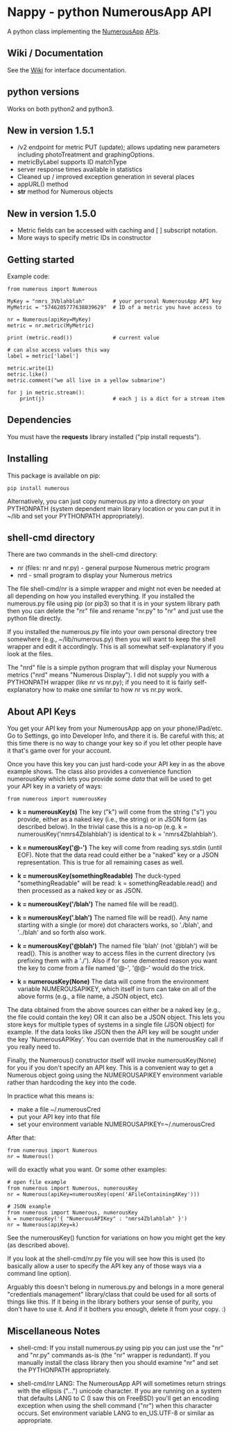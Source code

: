 # Nappy - python NumerousApp API 

A python class implementing the [NumerousApp](http://www.numerousapp.com) [APIs](http://docs.numerous.apiary.io).

## Wiki / Documentation
See the [Wiki](https://github.com/outofmbufs/Nappy/wiki) for interface documentation.
## python versions

Works on both python2 and python3.

## New in version 1.5.1
* /v2 endpoint for metric PUT (update); allows updating new parameters including photoTreatment and graphingOptions.
* metricByLabel supports ID matchType
* server response times available in statistics
* Cleaned up / improved exception generation in several places
* appURL() method
* __str__ method for Numerous objects

## New in version 1.5.0

* Metric fields can be accessed with caching and [ ] subscript notation.
* More ways to specify metric IDs in constructor

## Getting started

Example code:

```
from numerous import Numerous

MyKey = "nmrs_3Vblahblah"         # your personal NumerousApp API key
MyMetric = "5746205777638039629"  # ID of a metric you have access to

nr = Numerous(apiKey=MyKey)
metric = nr.metric(MyMetric)

print (metric.read())             # current value

# can also access values this way
label = metric['label']

metric.write(1)
metric.like()
metric.comment("we all live in a yellow submarine")

for j in metric.stream():
    print(j)                      # each j is a dict for a stream item

```

## Dependencies
You must have the **requests** library installed ("pip install requests").

## Installing

This package is available on pip:

    pip install numerous

Alternatively, you can just copy numerous.py into a directory on your PYTHONPATH (system dependent main library location or you can put it in ~/lib and set your PYTHONPATH appropriately).

## shell-cmd directory

There are two commands in the shell-cmd directory:
* nr (files: nr and nr.py) - general purpose Numerous metric program
* nrd - small program to display your Numerous metrics

The file shell-cmd/nr is a simple wrapper and might not even be needed
at all depending on how you installed everything. If you installed the
numerous.py file using pip (or pip3) so that it is in your system
library path then you can delete the "nr" file and rename "nr.py" to
"nr" and just use the python file directly.

If you installed the numerous.py file into your own personal directory
tree somewhere (e.g., ~/lib/numerous.py) then you will want to keep
the shell wrapper and edit it accordingly. This is all somewhat
self-explanatory if you look at the files.

The "nrd" file is a simple python program that will display your Numerous metrics ("nrd" means "Numerous Display"). I did not supply you with a PYTHONPATH wrapper (like nr vs nr.py); if you need to it is fairly self-explanatory how to make one similar to how nr vs nr.py work. 

## About API Keys
You get your API key from your NumerousApp app on your phone/iPad/etc. Go to Settings, go into Developer Info, and there it is. Be careful with this; at this time there is no way to change your key so if you let other people have it that's game over for your account.

Once you have this key you can just hard-code your API key in as the above example shows. The class also provides a convenience function numerousKey which lets you provide some *data* that will be used to get your API key in a variety of ways:

    from numerous import numerousKey

* **k = numerousKey(s)** The key ("k") will come from the string ("s") you provide, either as a naked key (i.e., the string) or in JSON form (as described below). In the trivial case this is a no-op (e.g. k = numerousKey('nmrs4Zblahblah') is identical to k = 'nmrs4Zblahblah'). 

* **k = numerousKey('@-')** The key will come from reading sys.stdin (until EOF). Note that the data read could either be a "naked" key or a JSON representation. This is true for all remaining cases as well.

* **k = numerousKey(somethingReadable)** The duck-typed "somethingReadable" will be read: k = somethingReadable.read() and then processed as a naked key or as JSON.

* **k = numerousKey('/blah')** The named file will be read().

* **k = numerousKey('.blah')** The named file will be read(). Any name starting with a single (or more) dot characters works, so './blah', and '../blah' and so forth also work.

* **k = numerousKey('@blah')** The named file 'blah' (not '@blah') will be read(). This is another way to access files in the current directory (vs prefixing them with a './'). Also if for some demented reason you want the key to come from a file named '@-', '@@-' would do the trick. 

* **k = numerousKey(None)** The data will come from the environment variable NUMEROUSAPIKEY, which itself in turn can take on all of the above forms (e.g., a file name, a JSON object, etc).

The data obtained from the above sources can either be a naked key (e.g., the file could contain the key) OR it can also be a JSON object. This lets you store keys for multiple types of systems in a single file (JSON object) for example. If the data looks like JSON then the API key will be sought under the key 'NumerousAPIKey'. You can override that in the numerousKey call if you really need to.

Finally, the Numerous() constructor itself will invoke numerousKey(None) for you if you don't specify an API key. This is a convenient way to get a Numerous object going using the NUMEROUSAPIKEY environment variable rather than hardcoding the key into the code.

In practice what this means is: 

 * make a file ~/.numerousCred
 * put your API key into that file
 * set your environment variable NUMEROUSAPIKEY=~/.numerousCred

After that:

    from numerous import Numerous
    nr = Numerous()

will do exactly what you want. Or some other examples:

    # open file example
    from numerous import Numerous, numerousKey
    nr = Numerous(apiKey=numerousKey(open('AFileContainingAKey')))

    # JSON example
    from numerous import Numerous, numerousKey
    k = numerousKey('{ "NumerousAPIKey" : "nmrs4Zblahblah" }')
    nr = Numerous(apiKey=k)

See the numerousKey() function for variations on how you might get the key (as described above).

If you look at the shell-cmd/nr.py file you will see how this is used (to basically allow a user to specify the API key any of those ways via a command line option).

Arguably this doesn't belong in numerous.py and belongs in a more general "credentials management" library/class that could be used for all sorts of things like this. If it being in the library bothers your sense of purity, you don't have to use it. And if it bothers you enough, delete it from your copy. :)

## Miscellaneous Notes

* shell-cmd: If you install numerous.py using pip you can just use the "nr" and "nr.py" commands as-is (the "nr" wrapper is redundant). If you manually install the class library then you should examine "nr" and set the PYTHONPATH appropriately.

* shell-cmd/nr LANG: The NumerousApp API will sometimes return strings with the ellipsis ("...") unicode character. If you are running on a system that defaults LANG to C (I saw this on FreeBSD) you'll get an encoding exception when using the shell command ("nr") when this character occurs.  Set environment variable LANG to en_US.UTF-8 or similar as appropriate.

